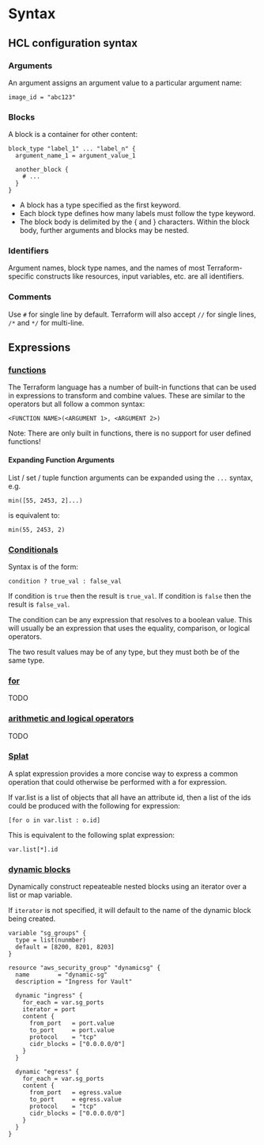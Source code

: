 # Syntax

## HCL configuration syntax

### Arguments

An argument assigns an argument value to a particular argument name:
```
image_id = "abc123"
```

### Blocks

A block is a container for other content:
```
block_type "label_1" ... "label_n" {
  argument_name_1 = argument_value_1

  another_block {
    # ...
  }
}
```
- A block has a type specified as the first keyword.
- Each block type defines how many labels must follow the type keyword.
- The block body is delimited by the { and } characters. Within the block body,
  further arguments and blocks may be nested.

### Identifiers

Argument names, block type names, and the names of most Terraform-specific constructs
like resources, input variables, etc. are all identifiers.

### Comments

Use `#` for single line by default. Terraform will also accept
`//` for single lines, `/*` and `*/` for multi-line.

## Expressions

### [functions](https://developer.hashicorp.com/terraform/language/functions)

The Terraform language has a number of built-in functions that can be used in expressions to
transform and combine values. These are similar to the operators but all follow a common syntax:

```
<FUNCTION NAME>(<ARGUMENT 1>, <ARGUMENT 2>)
```

Note: There are only built in functions, there is no support for user defined functions!

#### Expanding Function Arguments

List / set / tuple function arguments can be expanded using the `...` syntax,
e.g.
```
min([55, 2453, 2]...)
```
is equivalent to:
```
min(55, 2453, 2)
```
### [Conditionals](https://developer.hashicorp.com/terraform/language/expressions/conditionals)

Syntax is of the form:
```
condition ? true_val : false_val
```
If condition is `true` then the result is `true_val`. If condition is `false` then the
result is `false_val`.

The condition can be any expression that resolves to a boolean value. This will usually
be an expression that uses the equality, comparison, or logical operators.

The two result values may be of any type, but they must both be of the same type.

### [for](https://developer.hashicorp.com/terraform/language/expressions/for)

TODO

### [arithmetic and logical operators](https://developer.hashicorp.com/terraform/language/expressions/operators)

TODO

### [Splat](https://developer.hashicorp.com/terraform/language/expressions/splat)

A splat expression provides a more concise way to express a common operation that
could otherwise be performed with a for expression.

If var.list is a list of objects that all have an attribute id, then a list of
the ids could be produced with the following for expression:
```
[for o in var.list : o.id]
```
This is equivalent to the following splat expression:
```
var.list[*].id
```

### [dynamic blocks](https://developer.hashicorp.com/terraform/language/expressions/dynamic-blocks)

Dynamically construct repeateable nested blocks using an iterator over a list or map variable.

If `iterator` is not specified, it will default to the name of the dynamic block
being created.

```
variable "sg_groups" {
  type = list(nunmber)
  default = [8200, 8201, 8203]
}

resource "aws_security_group" "dynamicsg" {
  name        = "dynamic-sg"
  description = "Ingress for Vault"

  dynamic "ingress" {
    for_each = var.sg_ports
    iterator = port
    content {
      from_port   = port.value
      to_port     = port.value
      protocol    = "tcp"
      cidr_blocks = ["0.0.0.0/0"]
    }
  }

  dynamic "egress" {
    for_each = var.sg_ports
    content {
      from_port   = egress.value
      to_port     = egress.value
      protocol    = "tcp"
      cidr_blocks = ["0.0.0.0/0"]
    }
  }
}
```
